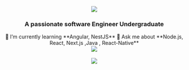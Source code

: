 <h1 align="center">
    <img src="https://readme-typing-svg.herokuapp.com/?font=Righteous&size=35&center=true&vCenter=true&width=500&height=70&duration=4000&lines=Hi+There!+👋;+I'm+Achintha+Peiris!;" />
</h1>

<h3 align="center">A passionate software Engineer Undergraduate </h3>
<div align="center">
 🌱 I’m currently learning **Angular, NestJS**
💬 Ask me about **Node.js, React, Next.js ,Java , React-Native**
 </div>
 
 <div align="center"> 
  <a href="mailto:achinthaperis64@gmail.com">
    <img src="https://img.shields.io/badge/Gmail-d10000?style=for-the-badge&logo=gmail&logoColor=white" />
  </a>
<br><br>  
     <a href="https://www.linkedin.com/in/achintha-peiris-9a61a129b">
    <img src="https://img.shields.io/badge/LinkedIn-0077B5?style=for-the-badge&logo=linkedin&logoColor=white" target="_blank" />
  </a>
 
</div>
